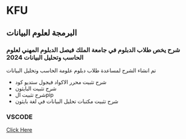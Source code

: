 # KFU 

## البرمجة لعلوم البيانات

### شرح يخص طلاب الدبلوم في جامعة الملك فيصل الدبلوم المهني لعلوم الحاسب وتحليل البيانات 2024

تم انشاء الشرح لمساعدة طلاب دبلوم علومة الحاسب وتحليل البيانات

- شرح تثبيت محرر الاكواد فيجول ستديو كود
- شرح تثبيت البايثون
- شرح تثبيت الpip
- شرح تثبيت مكتبات تحليل البيانات في لغة بايثون

### VSCODE

[Click Here](https://code.visualstudio.com/)



